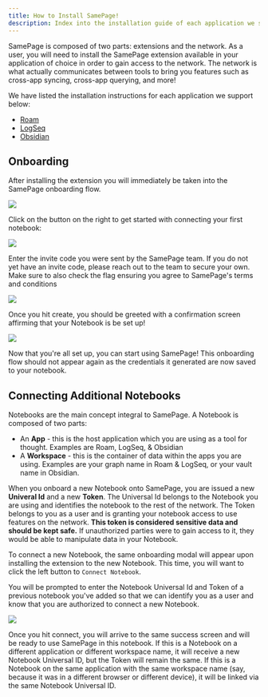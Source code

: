 ```yaml
---
title: How to Install SamePage!
description: Index into the installation guide of each application we support
---
```


SamePage is composed of two parts: extensions and the network. As a user, you will need to install the SamePage extension available in your application of choice in order to gain access to the network. The network is what actually communicates between tools to bring you features such as cross-app syncing, cross-app querying, and more!

We have listed the installation instructions for each application we support below:

- [Roam](../roam/install.md)
- [LogSeq](../logseq/install.md)
- [Obsidian](../obsidian/install.md)

## Onboarding

After installing the extension you will immediately be taken into the SamePage onboarding flow.

![](/images/docs/getting-started/onboarding-start.png)

Click on the button on the right to get started with connecting your first notebook:

![](/images/docs/getting-started/onboarding-create.png)

Enter the invite code you were sent by the SamePage team. If you do not yet have an invite code, please reach out to the team to secure your own. Make sure to also check the flag ensuring you agree to SamePage's terms and conditions

![](/images/docs/getting-started/onboarding-invite.png)

Once you hit create, you should be greeted with a confirmation screen affirming that your Notebook is be set up!

![](/images/docs/getting-started/onboarding-success.png)

Now that you're all set up, you can start using SamePage! This onboarding flow should not appear again as the credentials it generated are now saved to your notebook.

## Connecting Additional Notebooks

Notebooks are the main concept integral to SamePage. A Notebook is composed of two parts:
- An **App** - this is the host application which you are using as a tool for thought. Examples are Roam, LogSeq, & Obsidian
- A **Workspace** - this is the container of data within the apps you are using. Examples are your graph name in Roam & LogSeq, or your vault name in Obsidian.

When you onboard a new Notebook onto SamePage, you are issued a new **Univeral Id** and a new **Token**. The Universal Id belongs to the Notebook you are using and identifies the notebook to the rest of the network. The Token belongs to you as a user and is granting your notebook access to use features on the network. **This token is considered sensitive data and should be kept safe.** If unauthorized parties were to gain access to it, they would be able to manipulate data in your Notebook.

To connect a new Notebook, the same onboarding modal will appear upon installing the extension to the new Notebook. This time, you will want to click the left button to `Connect Notebook`.

You will be prompted to enter the Notebook Universal Id and Token of a previous notebook you've added so that we can identify you as a user and know that you are authorized to connect a new Notebook.

![](/images/docs/getting-started/onboarding-connect.png)

Once you hit connect, you will arrive to the same success screen and will be ready to use SamePage in this notebook. If this is a Notebook on a different application or different workspace name, it will receive a new Notebook Universal ID, but the Token will remain the same. If this is a Notebook on the same application with the same workspace name (say, because it was in a different browser or different device), it will be linked via the same Notebook Universal ID.
